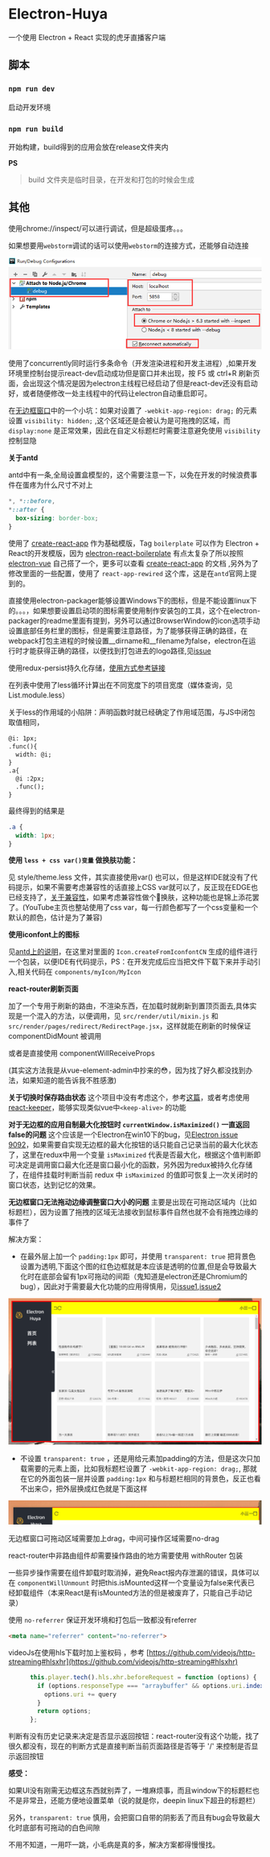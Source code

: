 # Electron-Huya

一个使用 Electron + React 实现的虎牙直播客户端

## 脚本

### `npm run dev`

启动开发环境

### `npm run build`

开始构建，build得到的应用会放在release文件夹内

**PS**
> build 文件夹是临时目录，在开发和打包的时候会生成

## 其他

使用chrome://inspect/可以进行调试，但是超级蛋疼。。。

如果想要用`webstorm`调试的话可以使用`webstorm`的连接方式，还能够自动连接

![`webstorm`-debug](./assets/debug.png)

使用了concurrently同时运行多条命令（开发渲染进程和开发主进程）,如果开发环境里控制台提示react-dev启动成功但是窗口并未出现，按 F5 或 ctrl+R 刷新页面，会出现这个情况是因为electron主线程已经启动了但是react-dev还没有启动好，或者随便修改一处主线程中的代码让electron自动重启即可。

在[无边框窗口](https://electronjs.org/docs/api/frameless-window)中的一个小坑：如果对设置了 `-webkit-app-region: drag;` 的元素设置 `visibility: hidden;` ,这个区域还是会被认为是可拖拽的区域，而 `display:none` 是正常效果，因此在自定义标题栏时需要注意避免使用 `visibility` 控制显隐

**关于antd**

antd中有一条,全局设置盒模型的，这个需要注意一下，以免在开发的时候浪费事件在蛋疼为什么尺寸不对上

```css
*, *::before, 
*::after {
  box-sizing: border-box;
}
```

使用了 [create-react-app](https://www.html.cn/create-react-app) 作为基础模版，Tag `boilerplate` 可以作为 Electron + React的开发模版，因为 [electron-react-boilerplate](https://github.com/electron-react-boilerplate/electron-react-boilerplate) 有点太复杂了所以按照 [electron-vue](https://github.com/SimulatedGREG/electron-vue) 自己搭了一个，更多可以查看 [create-react-app](https://www.html.cn/create-react-app) 的文档 ,另外为了修改里面的一些配置，使用了 `react-app-rewired` 这个库，这是在`antd`官网上提到的。

直接使用electron-packager能够设置Windows下的图标，但是不能设置linux下的。。。，如果想要设置启动项的图标需要使用制作安装包的工具，这个在electron-packager的readme里面有提到，另外可以通过BrowserWindow的icon选项手动设置底部任务栏里的图标，但是需要注意路径，为了能够获得正确的路径，在webpack打包主进程的时候设置__dirname和__filename为false，electron在运行时才能获得正确的路径，以便找到打包进去的logo路径,见[issue](https://github.com/electron-userland/electron-packager/issues/935)

使用redux-persist持久化存储，[使用方式参考链接](https://www.jianshu.com/p/8a2b9be974a7)

在列表中使用了less循环计算出在不同宽度下的项目宽度（媒体查询，见 List.module.less）

关于less的作用域的小陷阱：声明函数时就已经确定了作用域范围，与JS中闭包取值相同，

```less
@i: 1px;
.func(){
  width: @i;
}
.a{
  @i :2px;
  .func();
}
```

最终得到的结果是
```css
.a {
  width: 1px;
}
```

**使用 `less + css var()变量` 做换肤功能：**

见 style/theme.less 文件，其实直接使用var() 也可以，但是这样IDE就没有了代码提示，如果不需要考虑兼容性的话直接上CSS var就可以了，反正现在EDGE也已经支持了，[关于兼容性](https://developer.mozilla.org/zh-CN/docs/Web/CSS/var)，如果考虑兼容性做个🔨换肤，这种功能也是锦上添花罢了。(YouTube主页也整站使用了css var，每一行颜色都写了一个css变量和一个默认的颜色，估计是为了兼容)

**使用iconfont上的图标**

见[antd上的说明](https://ant.design/components/icon-cn/#components-icon-demo-iconfont)，在这里对里面的 `Icon.createFromIconfontCN` 生成的组件进行一个包装，以便IDE有代码提示，PS：在开发完成后应当把文件下载下来并手动引入,相关代码在 `components/myIcon/MyIcon`

**react-router刷新页面**

加了一个专用于刷新的路由，不渲染东西，在加载时就刷新到置顶页面去,具体实现是一个混入的方法，以便调用，见 `src/render/util/mixin.js` 和 `src/render/pages/redirect/RedirectPage.jsx`，这样就能在刷新的时候保证 componentDidMount 被调用

或者是直接使用 componentWillReceiveProps

(其实这方法我是从vue-element-admin中抄来的😳，因为找了好久都没找到办法，如果知道的能告诉我不胜感激)

**关于切换时保存路由状态**
这个项目中没有考虑这个，参考[这篇](https://blog.csdn.net/yuzhongzi81/article/details/79089122)，或者考虑使用[react-keeper](https://github.com/vifird/react-keeper)，能够实现类似vue中`<keep-alive>` 的功能

**对于无边框的应用自制最大化按钮时 `currentWindow.isMaximized()` 一直返回false的问题**
这个应该是一个Electron在win10下的bug，见[Electron issue 9092](https://github.com/electron/electron/issues/9092)，如果需要自实现无边框的最大化按钮的话只能自己记录当前的最大化状态了，这里在redux中用一个变量 `isMaximized` 代表是否最大化，根据这个值判断即可决定是调用窗口最大化还是窗口最小化的函数，另外因为redux被持久化存储了，在组件挂载时判断当前 redux 中 `isMaximized` 的值即可恢复上一次关闭时的窗口状态，达到记忆的效果。 

**无边框窗口无法拖动边缘调整窗口大小的问题**
主要是出现在可拖动区域内（比如标题栏），因为设置了拖拽的区域无法接收到鼠标事件自然也就不会有拖拽边缘的事件了

解决方案：
- 在最外层上加一个 `padding:1px` 即可，并使用 `transparent: true` 把背景色设置为透明,下面这个图的红色边框就是本应该是透明的位置,但是会导致最大化时在底部会留有1px可拖动的间距（鬼知道是electron还是Chromium的bug），因此对于需要最大化功能的应用得慎用，见[issue1](https://github.com/electron/electron/issues/8728),[issue2](https://github.com/electron/electron/issues/8350)

![padding](./assets/padding.png)

- 不设置 `transparent: true` ，还是用给元素加padding的方法，但是这次只加载需要的元素上面，比如我标题栏设置了 `-webkit-app-region: drag;`, 那就在它的外面包装一层并设置 `padding:1px` 和与标题栏相同的背景色，反正也看不出来🙃，把外层换成红色就是下面这样

![padding2](./assets/padding2.png)

无边框窗口可拖动区域需要加上drag，中间可操作区域需要no-drag

react-router中非路由组件却需要操作路由的地方需要使用 withRouter 包装

一些异步操作需要在组件卸载时取消掉，避免React报内存泄漏的错误，具体可以在 `componentWillUnmount` 时把this.isMounted这样一个变量设为false来代表已经卸载组件（本来React是有isMounted方法的但是被废弃了，只能自己手动记录）

使用 `no-referrer` 保证开发环境和打包后一致都没有referrer 
```html 
<meta name="referrer" content="no-referrer">
```

videoJs在使用hls下载时加上鉴权码 ，参考 [https://github.com/videojs/http-streaming#hlsxhr](https://github.com/videojs/http-streaming#hlsxhr)

```js
      this.player.tech().hls.xhr.beforeRequest = function (options) {
        if (options.responseType === "arraybuffer" && options.uri.indexOf('?') === -1) {
          options.uri += query
        }
        return options;
      };
```

判断有没有历史记录来决定是否显示返回按钮：react-router没有这个功能，找了很久都没有，现在的判断方式是直接判断当前页面路径是否等于 '/' 来控制是否显示返回按钮

**感受：**

如果UI没有刚需无边框这东西就别弄了，一堆麻烦事，而且window下的标题栏也不是非常丑，还能方便地设置菜单（说的就是你，deepin linux下超丑的标题栏）

另外，`transparent: true` 慎用，会把窗口自带的阴影丢了而且有bug会导致最大化时底部有可拖动的白色间隙

不用不知道，一用吓一跳，小毛病是真的多，解决方案都得慢慢找。
